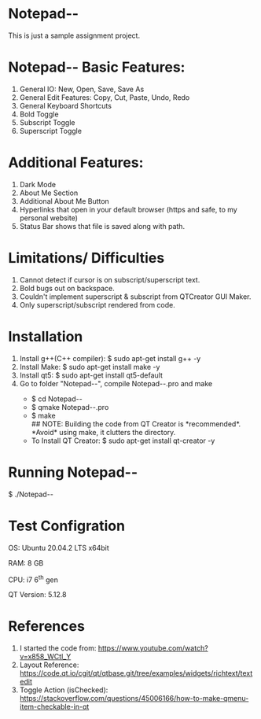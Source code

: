 # Notepad--
 
This is just a sample assignment project.

# Notepad-- Basic Features:
1. General IO: New, Open, Save, Save As
2. General Edit Features: Copy, Cut, Paste, Undo, Redo
3. General Keyboard Shortcuts
4. Bold Toggle
5. Subscript Toggle
6. Superscript Toggle

# Additional Features:
1. Dark Mode
2. About Me Section
3. Additional About Me Button
4. Hyperlinks that open in your default browser (https and safe, to my personal website)
5. Status Bar shows that file is saved along with path.

# Limitations/ Difficulties
1. Cannot detect if cursor is on subscript/superscript text.
2. Bold bugs out on backspace.
3. Couldn't implement superscript & subscript from QTCreator GUI Maker.
4. Only superscript/subscript rendered from code.

# Installation
<ol>
    <li> Install g++(C++ compiler): $ sudo apt-get install g++ -y </li>
    <li> Install Make: $ sudo apt-get install make -y </li>
    <li> Install qt5: $ sudo apt-get install qt5-default </li> 
    <li>  Go to folder "Notepad--", compile Notepad--.pro and make </li> 
     <ul>
             <li> $ cd Notepad-- </li>
             <li> $ qmake Notepad--.pro </li>
             <li> $ make </li>
             ## NOTE: Building the code from QT Creator is *recommended*. *Avoid* using make, it clutters the directory.
                 <li>To Install QT Creator: $ sudo apt-get install qt-creator -y </li>
    </ul>
</ol>

# Running Notepad--
$ ./Notepad--

# Test Configration
OS: Ubuntu 20.04.2 LTS x64bit

RAM: 8 GB

CPU: i7 6<sup>th</sup> gen

QT Version: 5.12.8 


# References
1. I started the code from: https://www.youtube.com/watch?v=x858_WCtl_Y
2. Layout Reference: https://code.qt.io/cgit/qt/qtbase.git/tree/examples/widgets/richtext/textedit
3. Toggle Action (isChecked): https://stackoverflow.com/questions/45006166/how-to-make-qmenu-item-checkable-in-qt

